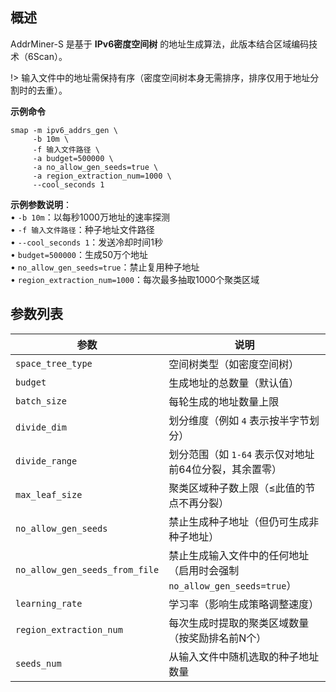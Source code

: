## 概述
AddrMiner-S 是基于 **IPv6密度空间树** 的地址生成算法，此版本结合区域编码技术（6Scan）。  

!>  输入文件中的地址需保持有序（密度空间树本身无需排序，排序仅用于地址分割时的去重）。

**示例命令**  

```shell
smap -m ipv6_addrs_gen \  
     -b 10m \  
     -f 输入文件路径 \  
     -a budget=500000 \  
     -a no_allow_gen_seeds=true \  
     -a region_extraction_num=1000 \  
     --cool_seconds 1
```

**示例参数说明**：  
• `-b 10m`：以每秒1000万地址的速率探测  
• `-f 输入文件路径`：种子地址文件路径  
• `--cool_seconds 1`：发送冷却时间1秒  
• `budget=500000`：生成50万个地址  
• `no_allow_gen_seeds=true`：禁止复用种子地址  
• `region_extraction_num=1000`：每次最多抽取1000个聚类区域  

## 参数列表

| 参数                           | 说明                                                         |
| ------------------------------ | ------------------------------------------------------------ |
| `space_tree_type`              | 空间树类型（如密度空间树）                             |
| `budget`                       | 生成地址的总数量（默认值）                                   |
| `batch_size`                   | 每轮生成的地址数量上限                                       |
| `divide_dim`                   | 划分维度（例如 `4` 表示按半字节划分）                        |
| `divide_range`                 | 划分范围（如 `1-64` 表示仅对地址前64位分裂，其余置零）       |
| `max_leaf_size`                | 聚类区域种子数上限（≤此值的节点不再分裂）                    |
| `no_allow_gen_seeds`           | 禁止生成种子地址（但仍可生成非种子地址）                     |
| `no_allow_gen_seeds_from_file` | 禁止生成输入文件中的任何地址（启用时会强制 `no_allow_gen_seeds=true`） |
| `learning_rate`                | 学习率（影响生成策略调整速度）                               |
| `region_extraction_num`        | 每次生成时提取的聚类区域数量（按奖励排名前N个）              |
| `seeds_num`                    | 从输入文件中随机选取的种子地址数量                           |

